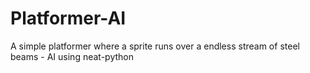 # Platformer-AI
A simple platformer where a sprite runs over a endless stream of steel beams - AI using neat-python

